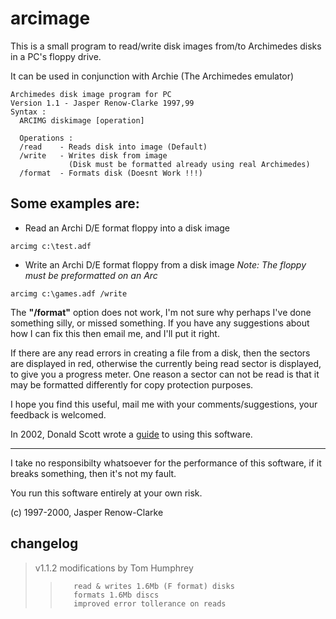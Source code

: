 # arcimage
This is a small program to read/write disk images from/to Archimedes disks in a PC's floppy drive.

It can be used in conjunction with Archie (The Archimedes emulator)

    Archimedes disk image program for PC
    Version 1.1 - Jasper Renow-Clarke 1997,99
    Syntax :
      ARCIMG diskimage [operation]
    
      Operations :
      /read    - Reads disk into image (Default)
      /write   - Writes disk from image
                 (Disk must be formatted already using real Archimedes)
      /format  - Formats disk (Doesnt Work !!!)


Some examples are:
------------------

-  Read an Archi D/E format floppy into a disk image

  `arcimg c:\test.adf`

-  Write an Archi D/E format floppy from a disk image
    *Note: The floppy must be preformatted on an Arc*

  `arcimg c:\games.adf /write`

The **"/format"** option does not work, I'm not sure why perhaps I've done something silly, or missed something.
If you have any suggestions about how I can fix this then email me, and I'll put it right.

If there are any read errors in creating a file from a disk, then the sectors are displayed in red, otherwise the currently being read sector is displayed, to give you a progress meter. One reason a sector can not be read is that it may be formatted differently for copy protection purposes.

I hope you find this useful, mail me with your comments/suggestions, your feedback is welcomed.

In 2002, Donald Scott wrote a [guide](http://knowbody.org.uk/arcimage/) to using this software.

------------------

I take no responsibilty whatsoever for the performance of this software, if it breaks something, then it's not my fault.

You run this software entirely at your own risk.

(c) 1997-2000, Jasper Renow-Clarke


changelog
----------

> v1.1.2  modifications by Tom Humphrey
>>        read & writes 1.6Mb (F format) disks
>>        formats 1.6Mb discs
>>        improved error tollerance on reads
